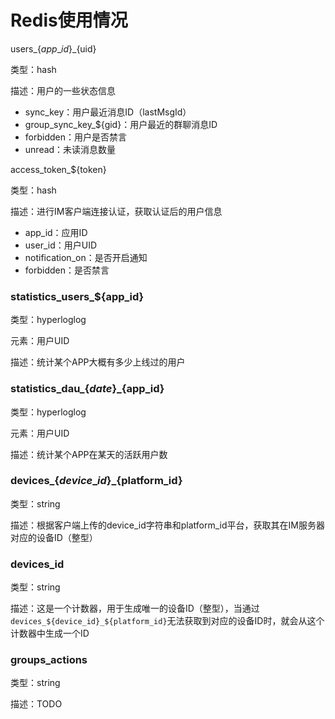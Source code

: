 # Redis使用情况

 users\_$\{app\_id\}\_$\{uid\}

类型：hash

描述：用户的一些状态信息

- sync\_key：用户最近消息ID（lastMsgId）
- group\_sync\_key\_$\{gid\}：用户最近的群聊消息ID
- forbidden：用户是否禁言
- unread：未读消息数量

 access\_token\_$\{token\}

类型：hash

描述：进行IM客户端连接认证，获取认证后的用户信息

- app\_id：应用ID
- user\_id：用户UID
- notification\_on：是否开启通知
- forbidden：是否禁言

### statistics\_users\_$\{app\_id\}

类型：hyperloglog

元素：用户UID

描述：统计某个APP大概有多少上线过的用户

### statistics\_dau\_$\{date\}\_$\{app\_id\}

类型：hyperloglog

元素：用户UID

描述：统计某个APP在某天的活跃用户数

### devices\_$\{device\_id\}\_$\{platform\_id\}

类型：string

描述：根据客户端上传的device\_id字符串和platform\_id平台，获取其在IM服务器对应的设备ID（整型）

### devices\_id

类型：string

描述：这是一个计数器，用于生成唯一的设备ID（整型），当通过`devices_${device_id}_${platform_id}`无法获取到对应的设备ID时，就会从这个计数器中生成一个ID

### groups\_actions

类型：string

描述：TODO
